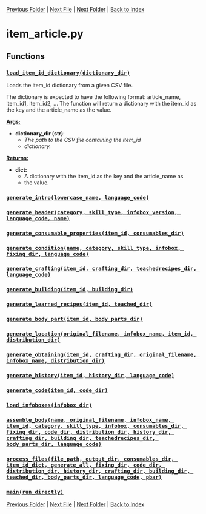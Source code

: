 [Previous Folder](../fluids/fluid_article.md) | [Next File](item_body_part.md) | [Next Folder](../lists/body_locations_list.md) | [Back to Index](../../index.md)

# item_article.py

## Functions

### [`load_item_id_dictionary(dictionary_dir)`](https://github.com/Vaileasys/pz-wiki_parser/blob/main/scripts/items/item_article.py#L193)

Loads the item_id dictionary from a given CSV file.

The dictionary is expected to have the following format:
article_name, item_id1, item_id2, ...
The function will return a dictionary with the item_id as the key and the
article_name as the value.

<ins>**Args:**</ins>
  - **dictionary_dir (str)**:
      - _The path to the CSV file containing the item_id_
      - _dictionary._

<ins>**Returns:**</ins>
  - **dict:**
      - A dictionary with the item_id as the key and the article_name as
      - the value.

### [`generate_intro(lowercase_name, language_code)`](https://github.com/Vaileasys/pz-wiki_parser/blob/main/scripts/items/item_article.py#L229)
### [`generate_header(category, skill_type, infobox_version, language_code, name)`](https://github.com/Vaileasys/pz-wiki_parser/blob/main/scripts/items/item_article.py#L243)
### [`generate_consumable_properties(item_id, consumables_dir)`](https://github.com/Vaileasys/pz-wiki_parser/blob/main/scripts/items/item_article.py#L326)
### [`generate_condition(name, category, skill_type, infobox, fixing_dir, language_code)`](https://github.com/Vaileasys/pz-wiki_parser/blob/main/scripts/items/item_article.py#L342)
### [`generate_crafting(item_id, crafting_dir, teachedrecipes_dir, language_code)`](https://github.com/Vaileasys/pz-wiki_parser/blob/main/scripts/items/item_article.py#L376)
### [`generate_building(item_id, building_dir)`](https://github.com/Vaileasys/pz-wiki_parser/blob/main/scripts/items/item_article.py#L422)
### [`generate_learned_recipes(item_id, teached_dir)`](https://github.com/Vaileasys/pz-wiki_parser/blob/main/scripts/items/item_article.py#L433)
### [`generate_body_part(item_id, body_parts_dir)`](https://github.com/Vaileasys/pz-wiki_parser/blob/main/scripts/items/item_article.py#L444)
### [`generate_location(original_filename, infobox_name, item_id, distribution_dir)`](https://github.com/Vaileasys/pz-wiki_parser/blob/main/scripts/items/item_article.py#L461)
### [`generate_obtaining(item_id, crafting_dir, original_filename, infobox_name, distribution_dir)`](https://github.com/Vaileasys/pz-wiki_parser/blob/main/scripts/items/item_article.py#L475)
### [`generate_history(item_id, history_dir, language_code)`](https://github.com/Vaileasys/pz-wiki_parser/blob/main/scripts/items/item_article.py#L493)
### [`generate_code(item_id, code_dir)`](https://github.com/Vaileasys/pz-wiki_parser/blob/main/scripts/items/item_article.py#L506)
### [`load_infoboxes(infobox_dir)`](https://github.com/Vaileasys/pz-wiki_parser/blob/main/scripts/items/item_article.py#L520)
### [`assemble_body(name, original_filename, infobox_name, item_id, category, skill_type, infobox, consumables_dir, fixing_dir, code_dir, distribution_dir, history_dir, crafting_dir, building_dir, teachedrecipes_dir, body_parts_dir, language_code)`](https://github.com/Vaileasys/pz-wiki_parser/blob/main/scripts/items/item_article.py#L542)
### [`process_files(file_path, output_dir, consumables_dir, item_id_dict, generate_all, fixing_dir, code_dir, distribution_dir, history_dir, crafting_dir, building_dir, teached_dir, body_parts_dir, language_code, pbar)`](https://github.com/Vaileasys/pz-wiki_parser/blob/main/scripts/items/item_article.py#L592)
### [`main(run_directly)`](https://github.com/Vaileasys/pz-wiki_parser/blob/main/scripts/items/item_article.py#L671)


[Previous Folder](../fluids/fluid_article.md) | [Next File](item_body_part.md) | [Next Folder](../lists/body_locations_list.md) | [Back to Index](../../index.md)
